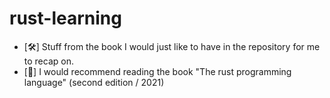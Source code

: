 # rust-learning

  
- [🛠️] Stuff from the book I would just like to have in the repository for me to recap on.
- [📖] I would recommend reading the book "The rust programming language" (second edition / 2021)

